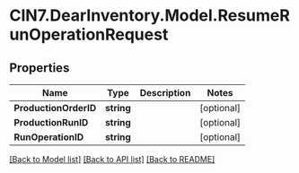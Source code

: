 # CIN7.DearInventory.Model.ResumeRunOperationRequest

## Properties

| Name                  | Type       | Description | Notes      |
| --------------------- | ---------- | ----------- | ---------- |
| **ProductionOrderID** | **string** |             | [optional] |
| **ProductionRunID**   | **string** |             | [optional] |
| **RunOperationID**    | **string** |             | [optional] |

[[Back to Model list]](../README.md#documentation-for-models) [[Back to API list]](../README.md#documentation-for-api-endpoints) [[Back to README]](../README.md)
